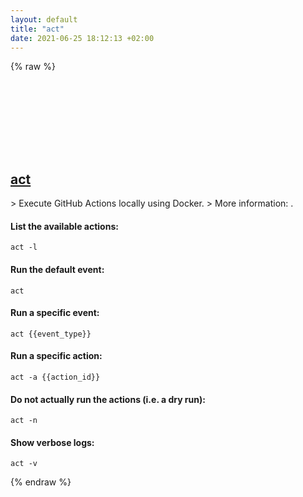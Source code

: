 ```yaml
---
layout: default
title: "act"
date: 2021-06-25 18:12:13 +02:00
---
```

{% raw %}
<h2 id="act">
  <a href="/en/common/act.html">act</a> <a href="#act"><svg class="icon">
    <use href="/assets/images/unicode_sprite.svg#link" />
  </svg></a>
</h2>
> Execute GitHub Actions locally using Docker.
> More information: <https://github.com/nektos/act>.

#### List the available actions:
```shell
act -l
```
#### Run the default event:
```shell
act
```
#### Run a specific event:
```shell
act {{event_type}}
```
#### Run a specific action:
```shell
act -a {{action_id}}
```
#### Do not actually run the actions (i.e. a dry run):
```shell
act -n
```
#### Show verbose logs:
```shell
act -v
```
{% endraw %}